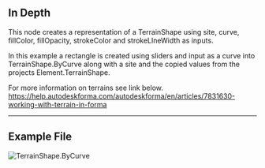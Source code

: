 ## In Depth
This node creates a representation of a TerrainShape using site, curve, fillColor, fillOpacity, strokeColor and strokeLIneWidth as inputs.

In this example a rectangle is created using sliders and input as a curve into TerrainShape.ByCurve along with a site and the copied values from the projects Element.TerrainShape.

For more information on terrains see link below.
https://help.autodeskforma.com/autodeskforma/en/articles/7831630-working-with-terrain-in-forma


___
## Example File

![TerrainShape.ByCurve](./Forma.Representations.TerrainShape.ByCurve_img.jpg)